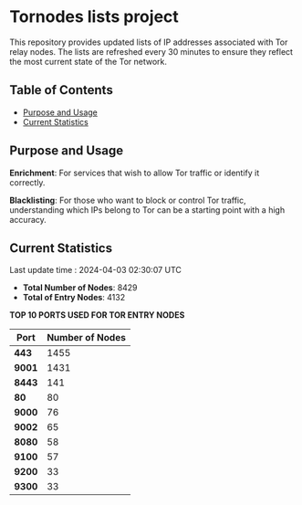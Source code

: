 # Tornodes lists project

This repository provides updated lists of IP addresses associated with Tor relay nodes. The lists are refreshed every 30 minutes to ensure they reflect the most current state of the Tor network.

## Table of Contents

- [Purpose and Usage](#purpose-and-usage)
- [Current Statistics](#current-statistics)


## Purpose and Usage

**Enrichment**: For services that wish to allow Tor traffic or identify it correctly.

**Blacklisting**: For those who want to block or control Tor traffic, understanding which IPs belong to Tor can be a starting point with a high accuracy.

## Current Statistics

Last update time : 2024-04-03 02:30:07 UTC

- **Total Number of Nodes**: 8429
- **Total of Entry Nodes**: 4132

**TOP 10 PORTS USED FOR TOR ENTRY NODES**

| **Port** | **Number of Nodes** |
|------|-----------------|
| **443**   | 1455  |
| **9001**   | 1431  |
| **8443**   | 141  |
| **80**   | 80  |
| **9000**   | 76  |
| **9002**   | 65  |
| **8080**   | 58  |
| **9100**   | 57  |
| **9200**   | 33  |
| **9300**   | 33  |

